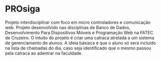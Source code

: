 # PROsiga
Projeto interdisciplinar com foco em micro controladores e comunicação web.
Projeto desenvolvido nas disciplinas de Banco de Dados, Desenvolvimento Para Dispositivos Móveis e Programação Web na FATEC de Cruzeiro.
O intuito do projeto é criar uma catraca atrelada a um sistema de gerenciamento de alunos. 
A ideia básiaca é que o aluno só será incluído na lista de chamadas do dia, caso seja identificado que o mesmo passou pela catraca ao adentrar na faculdade.
